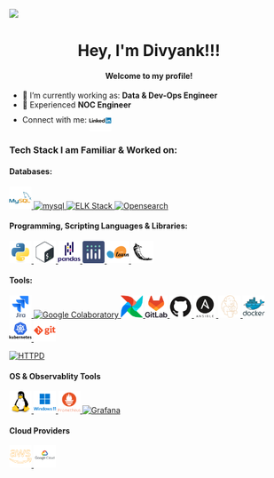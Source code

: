 ![](https://komarev.com/ghpvc/?username=divyank&color=blue)

<h1 align="center">Hey, I'm Divyank!!!</h1>
<h4 align="center">Welcome to my profile!</h4>

- 🌱 I’m currently working as: **Data & Dev-Ops Engineer**
- 🌱 Experienced **NOC Engineer**
- Connect with me: <a href="https://www.linkedin.com/in/divyank-mahalle/" target="blank"><img align="center" src="https://github.com/devicons/devicon/blob/master/icons/linkedin/linkedin-original-wordmark.svg" alt="Divyank" height="40" width="40" /></a>


<h3 align="left">Tech Stack I am Familiar & Worked on:</h3>

<h4 align="left">Databases:</h4>
<p align="left">
  <a href="https://www.mysql.com/" target="_blank"> 
    <img src="https://raw.githubusercontent.com/devicons/devicon/master/icons/mysql/mysql-original-wordmark.svg" alt="mysql" width="40" height="40"/> 
  </a>
  <a href="https://www.singlestore.com/" target="_blank"> 
    <img src="https://avatars.githubusercontent.com/u/79943160?s=200&v=4" alt="mysql" width="40" height="40"/> 
  </a>
  <a href="https://www.elastic.co/" target="_blank"> 
    <img src="https://github.com/divyankm/divyankm/blob/main/elk%20stack.png" alt="ELK Stack" width="100" height="40"/> 
  </a>
  <a href="https://opendistro.github.io/for-elasticsearch/" target="_blank"> 
    <img src="https://github.com/divyankm/divyankm/blob/main/opensearch.png" alt="Opensearch" width="40" height="40"/> 
  </a>
</p>

<h4 align="left">Programming, Scripting Languages & Libraries:</h4>
<p align="left">
  <a href="https://www.python.org" target="_blank"> 
    <img src="https://raw.githubusercontent.com/devicons/devicon/master/icons/python/python-original.svg" alt="Python" width="40" height="40"/> 
  </a>

  <a href="https://www.gnu.org/software/bash/" target="_blank"> 
    <img src="https://raw.githubusercontent.com/devicons/devicon/ca28c779441053191ff11710fe24a9e6c23690d6/icons/bash/bash-original.svg" alt="Bash" width="40" height="40"/> 
  </a>
  <a href="https://pandas.pydata.org/" target="_blank"> 
    <img src="https://github.com/devicons/devicon/blob/master/icons/pandas/pandas-original-wordmark.svg" alt="Pandas" width="40" height="40"/> 
  </a>

  <a href="https://plotly.com/" target="_blank"> 
    <img src="https://github.com/devicons/devicon/blob/master/icons/plotly/plotly-original.svg" alt="Plotly" width="40" height="40"/> 
  </a>

  <a href="https://scikit-learn.org/" target="_blank"> 
    <img src="https://github.com/devicons/devicon/blob/master/icons/scikitlearn/scikitlearn-original.svg" alt="Scikit Learn" width="40" height="40"/> 
  </a>

  <a href="https://flask.palletsprojects.com/en/3.0.x/" target="_blank"> 
    <img src="https://github.com/devicons/devicon/blob/master/icons/flask/flask-original.svg" alt="Flask" width="40" height="40"/> 
  </a>

</p>

<h4 align="left">Tools:</h4>
  <a href="https://www.atlassian.com/software/jira" target="_blank"> 
    <img src="https://github.com/devicons/devicon/blob/master/icons/jira/jira-original-wordmark.svg" alt="Jira" width="40" height="40"/> 
  </a>

  <a href="https://g.co/kgs/gd8HtEf" target="_blank"> 
    <img src="https://avatars.githubusercontent.com/u/33467679?s=200&v=4" alt="Google Colaboratory" width="40" height="40"/> 
  </a>

  <a href="https://airflow.apache.org/" target="_blank"> 
    <img src="https://github.com/devicons/devicon/blob/master/icons/apacheairflow/apacheairflow-original.svg" alt="Airflow" width="40" height="40"/> 
  </a>  

  <a href="https://about.gitlab.com/" target="_blank"> 
    <img src="https://raw.githubusercontent.com/devicons/devicon/ca28c779441053191ff11710fe24a9e6c23690d6/icons/gitlab/gitlab-original-wordmark.svg" alt="Gitlab" width="40" height="40"/> 

  <a href="https://github.com/" target="_blank"> 
    <img src="https://github.com/devicons/devicon/blob/master/icons/github/github-original.svg" alt="Github" width="40" height="40"/> 
  </a>  

  <a href="https://www.ansible.com/" target="_blank"> 
    <img src="https://github.com/devicons/devicon/blob/master/icons/ansible/ansible-original-wordmark.svg" alt="Ansible" width="40" height="40"/> 
  </a>

  <a href="https://www.jenkins.io/" target="_blank"> 
    <img src="https://github.com/devicons/devicon/blob/master/icons/jenkins/jenkins-line.svg" alt="Jenkins" width="40" height="40"/> 
  </a>  

  <a href="https://www.docker.com/" target="_blank"> 
    <img src="https://github.com/devicons/devicon/blob/master/icons/docker/docker-original-wordmark.svg" alt="Docker" width="40" height="40"/> 
  </a>

  <a href="https://kubernetes.io/" target="_blank"> 
    <img src="https://github.com/devicons/devicon/blob/master/icons/kubernetes/kubernetes-original-wordmark.svg" alt="Kubernetes" width="40" height="40"/> 
  </a>  

  <a href="https://git-scm.com/" target="_blank"> 
    <img src="https://github.com/devicons/devicon/blob/master/icons/git/git-plain-wordmark.svg" alt="Git" width="40" height="40"/> 
  </a>  
</p>

  <a href="https://httpd.apache.org/" target="_blank"> 
    <img src="https://avatars.githubusercontent.com/u/47359?s=48&v=4" alt="HTTPD" width="40" height="40"/> 
  </a>  
</p>

<h4 align="left">OS & Observablity Tools</h4>
<p align="left">

  <a href="https://www.linux.org/" target="_blank"> 
    <img src="https://github.com/devicons/devicon/blob/master/icons/linux/linux-original.svg" alt="Linux" width="40" height="40"/> 
  </a>
  
  <a href="https://www.microsoft.com/en-in/windows?r=1" target="_blank"> 
    <img src="https://github.com/devicons/devicon/blob/master/icons/windows11/windows11-original-wordmark.svg" alt="Windows" width="40" height="40"/> 
  </a>

  <a href="https://prometheus.io/" target="_blank"> 
    <img src="https://github.com/devicons/devicon/blob/master/icons/prometheus/prometheus-plain-wordmark.svg" width="40" height="40"/> 
  </a>
  <a href="https://grafana.com/" target="_blank"> 
    <img src="https://github.com/divyankm/divyankm/blob/main/grafana.png" alt="Grafana" width="40" height="40"/> 
  </a>
</p>

<h4 align="left">Cloud Providers</h4>
<p align="left">

  <a href="https://aws.amazon.com/" target="_blank"> 
    <img src="https://raw.githubusercontent.com/devicons/devicon/ca28c779441053191ff11710fe24a9e6c23690d6/icons/amazonwebservices/amazonwebservices-line-wordmark.svg" alt="AWS" width="40" height="40"/> 
  </a>
  <a href="https://cloud.google.com/" target="_blank"> 
    <img src="https://raw.githubusercontent.com/devicons/devicon/ca28c779441053191ff11710fe24a9e6c23690d6/icons/googlecloud/googlecloud-original-wordmark.svg" alt="GCP" width="40" height="40"/> 
  </a>
</p>
